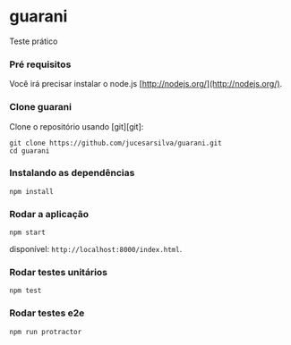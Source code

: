 # guarani
Teste prático

### Pré requisitos
Você irá precisar instalar o node.js
[http://nodejs.org/](http://nodejs.org/).

### Clone guarani
Clone o repositório usando [git][git]:
```
git clone https://github.com/jucesarsilva/guarani.git
cd guarani
```
### Instalando as dependências
```
npm install
```
### Rodar a aplicação
```
npm start
```
disponível: `http://localhost:8000/index.html`.
### Rodar testes unitários
```
npm test
```
### Rodar testes e2e
```
npm run protractor
```
